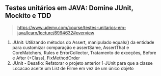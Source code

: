 ## Testes unitários em JAVA: Domine JUnit, Mockito e TDD
> https://www.udemy.com/course/testes-unitarios-em-java/learn/lecture/6994632#overview

1. JUnit: Utilizando métodos do Assert, manipulado equals() da entidade para customizar comparação e assertSame, AssertThat e CoreMatchers, Rules e ErrorCollector, Tratamento de exceções, Before e After (+Class), FixMethodOrder
2. JUnit - Desafio: Refatorar o projeto anterior 1-JUnit para que a classe Locacao aceite um List de Filme em vez de um único objeto
